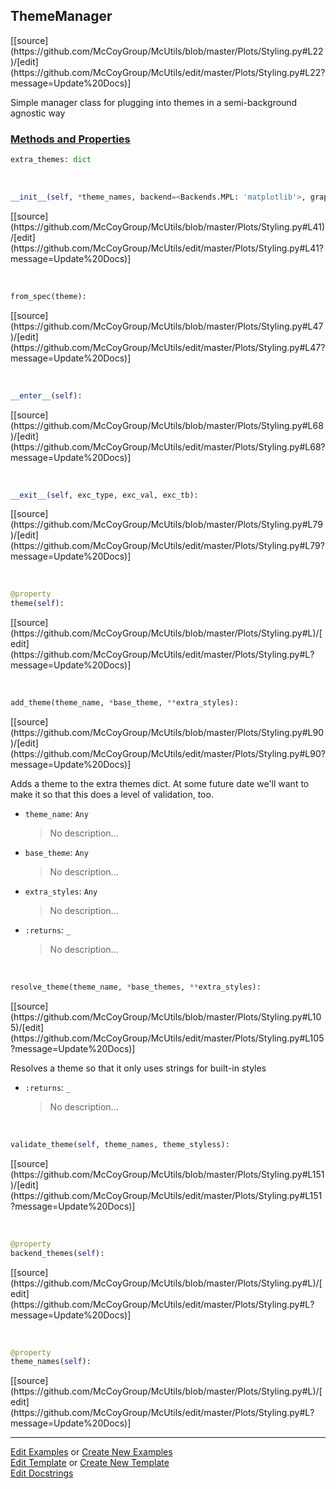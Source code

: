## <a id="McUtils.Plots.Styling.ThemeManager">ThemeManager</a> 
<div class="docs-source-link" markdown="1">
[[source](https://github.com/McCoyGroup/McUtils/blob/master/Plots/Styling.py#L22)/[edit](https://github.com/McCoyGroup/McUtils/edit/master/Plots/Styling.py#L22?message=Update%20Docs)]
</div>

Simple manager class for plugging into themes in a semi-background agnostic way

<div class="collapsible-section">
 <div class="collapsible-section collapsible-section-header" markdown="1">
 
### <a class="collapse-link" data-toggle="collapse" href="#methods">Methods and Properties</a> <a class="float-right" data-toggle="collapse" href="#methods"><i class="fa fa-chevron-down"></i></a>

 </div>
 <div class="collapsible-section collapsible-section-body collapse" id="methods" markdown="1">

```python
extra_themes: dict
```
<a id="McUtils.Plots.Styling.ThemeManager.__init__" class="docs-object-method">&nbsp;</a> 
```python
__init__(self, *theme_names, backend=<Backends.MPL: 'matplotlib'>, graphics_styles=None, **extra_styles): 
```
<div class="docs-source-link" markdown="1">
[[source](https://github.com/McCoyGroup/McUtils/blob/master/Plots/Styling.py#L41)/[edit](https://github.com/McCoyGroup/McUtils/edit/master/Plots/Styling.py#L41?message=Update%20Docs)]
</div>

<a id="McUtils.Plots.Styling.ThemeManager.from_spec" class="docs-object-method">&nbsp;</a> 
```python
from_spec(theme): 
```
<div class="docs-source-link" markdown="1">
[[source](https://github.com/McCoyGroup/McUtils/blob/master/Plots/Styling.py#L47)/[edit](https://github.com/McCoyGroup/McUtils/edit/master/Plots/Styling.py#L47?message=Update%20Docs)]
</div>

<a id="McUtils.Plots.Styling.ThemeManager.__enter__" class="docs-object-method">&nbsp;</a> 
```python
__enter__(self): 
```
<div class="docs-source-link" markdown="1">
[[source](https://github.com/McCoyGroup/McUtils/blob/master/Plots/Styling.py#L68)/[edit](https://github.com/McCoyGroup/McUtils/edit/master/Plots/Styling.py#L68?message=Update%20Docs)]
</div>

<a id="McUtils.Plots.Styling.ThemeManager.__exit__" class="docs-object-method">&nbsp;</a> 
```python
__exit__(self, exc_type, exc_val, exc_tb): 
```
<div class="docs-source-link" markdown="1">
[[source](https://github.com/McCoyGroup/McUtils/blob/master/Plots/Styling.py#L79)/[edit](https://github.com/McCoyGroup/McUtils/edit/master/Plots/Styling.py#L79?message=Update%20Docs)]
</div>

<a id="McUtils.Plots.Styling.ThemeManager.theme" class="docs-object-method">&nbsp;</a> 
```python
@property
theme(self): 
```
<div class="docs-source-link" markdown="1">
[[source](https://github.com/McCoyGroup/McUtils/blob/master/Plots/Styling.py#L)/[edit](https://github.com/McCoyGroup/McUtils/edit/master/Plots/Styling.py#L?message=Update%20Docs)]
</div>

<a id="McUtils.Plots.Styling.ThemeManager.add_theme" class="docs-object-method">&nbsp;</a> 
```python
add_theme(theme_name, *base_theme, **extra_styles): 
```
<div class="docs-source-link" markdown="1">
[[source](https://github.com/McCoyGroup/McUtils/blob/master/Plots/Styling.py#L90)/[edit](https://github.com/McCoyGroup/McUtils/edit/master/Plots/Styling.py#L90?message=Update%20Docs)]
</div>

Adds a theme to the extra themes dict. At some future date we'll
        want to make it so that this does a level of validation, too.
- `theme_name`: `Any`
    >No description...
- `base_theme`: `Any`
    >No description...
- `extra_styles`: `Any`
    >No description...
- `:returns`: `_`
    >No description...

<a id="McUtils.Plots.Styling.ThemeManager.resolve_theme" class="docs-object-method">&nbsp;</a> 
```python
resolve_theme(theme_name, *base_themes, **extra_styles): 
```
<div class="docs-source-link" markdown="1">
[[source](https://github.com/McCoyGroup/McUtils/blob/master/Plots/Styling.py#L105)/[edit](https://github.com/McCoyGroup/McUtils/edit/master/Plots/Styling.py#L105?message=Update%20Docs)]
</div>

Resolves a theme so that it only uses strings for built-in styles
- `:returns`: `_`
    >No description...

<a id="McUtils.Plots.Styling.ThemeManager.validate_theme" class="docs-object-method">&nbsp;</a> 
```python
validate_theme(self, theme_names, theme_styless): 
```
<div class="docs-source-link" markdown="1">
[[source](https://github.com/McCoyGroup/McUtils/blob/master/Plots/Styling.py#L151)/[edit](https://github.com/McCoyGroup/McUtils/edit/master/Plots/Styling.py#L151?message=Update%20Docs)]
</div>

<a id="McUtils.Plots.Styling.ThemeManager.backend_themes" class="docs-object-method">&nbsp;</a> 
```python
@property
backend_themes(self): 
```
<div class="docs-source-link" markdown="1">
[[source](https://github.com/McCoyGroup/McUtils/blob/master/Plots/Styling.py#L)/[edit](https://github.com/McCoyGroup/McUtils/edit/master/Plots/Styling.py#L?message=Update%20Docs)]
</div>

<a id="McUtils.Plots.Styling.ThemeManager.theme_names" class="docs-object-method">&nbsp;</a> 
```python
@property
theme_names(self): 
```
<div class="docs-source-link" markdown="1">
[[source](https://github.com/McCoyGroup/McUtils/blob/master/Plots/Styling.py#L)/[edit](https://github.com/McCoyGroup/McUtils/edit/master/Plots/Styling.py#L?message=Update%20Docs)]
</div>

 </div>
</div>




___

[Edit Examples](https://github.com/McCoyGroup/McUtils/edit/gh-pages/ci/examples/McUtils/Plots/Styling/ThemeManager.md) or 
[Create New Examples](https://github.com/McCoyGroup/McUtils/new/gh-pages/?filename=ci/examples/McUtils/Plots/Styling/ThemeManager.md) <br/>
[Edit Template](https://github.com/McCoyGroup/McUtils/edit/gh-pages/ci/docs/McUtils/Plots/Styling/ThemeManager.md) or 
[Create New Template](https://github.com/McCoyGroup/McUtils/new/gh-pages/?filename=ci/docs/templates/McUtils/Plots/Styling/ThemeManager.md) <br/>
[Edit Docstrings](https://github.com/McCoyGroup/McUtils/edit/master/Plots/Styling.py#L22?message=Update%20Docs)
